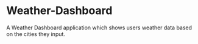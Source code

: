 # Weather-Dashboard
A Weather Dashboard application which shows users weather data based on the cities they input.
